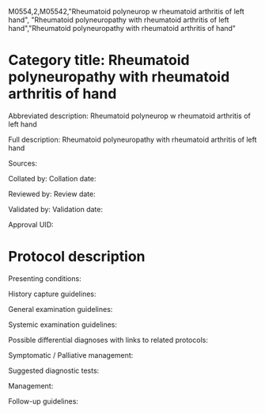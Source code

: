M0554,2,M05542,"Rheumatoid polyneurop w rheumatoid arthritis of left hand", "Rheumatoid polyneuropathy with rheumatoid arthritis of left hand","Rheumatoid polyneuropathy with rheumatoid arthritis of hand"
# Category title: Rheumatoid polyneuropathy with rheumatoid arthritis of hand

Abbreviated description: Rheumatoid polyneurop w rheumatoid arthritis of left hand

Full description: Rheumatoid polyneuropathy with rheumatoid arthritis of left hand

Sources:

Collated by:
Collation date:

Reviewed by:
Review date:

Validated by:
Validation date:

Approval UID:

# Protocol description

Presenting conditions:

History capture guidelines:

General examination guidelines:

Systemic examination guidelines:

Possible differential diagnoses with links to related protocols:

Symptomatic / Palliative management:

Suggested diagnostic tests:

Management:

Follow-up guidelines:
